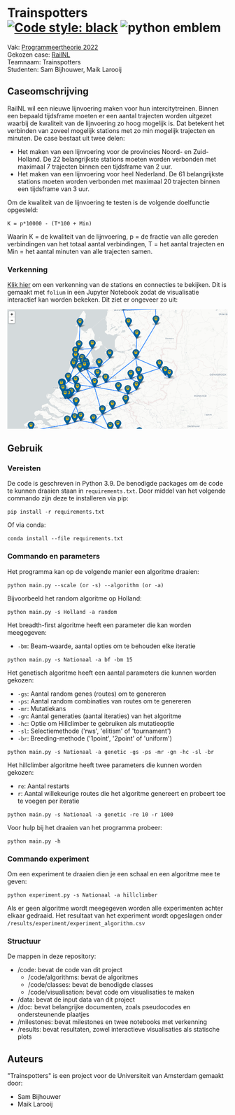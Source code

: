 # Trainspotters <br> [![Code style: black](https://img.shields.io/badge/code%20style-black-000000.svg)](https://github.com/psf/black) ![python emblem](https://badgen.net/pypi/python/black)

Vak: [Programmeertheorie 2022](theorie.mprog.nl) <br>
Gekozen case: [RailNL](https://theorie.mprog.nl/cases/railnl) <br>
Teamnaam: Trainspotters <br>
Studenten: Sam Bijhouwer, Maik Larooij

## Caseomschrijving

RailNL wil een nieuwe lijnvoering maken voor hun intercitytreinen. Binnen een bepaald tijdsframe moeten er een aantal trajecten worden uitgezet waarbij de kwaliteit van de lijnvoering zo hoog mogelijk is. Dat betekent het verbinden van zoveel mogelijk stations met zo min mogelijk trajecten en minuten. De case bestaat uit twee delen:

- Het maken van een lijnvoering voor de provincies Noord- en Zuid-Holland. De 22 belangrijkste stations moeten worden verbonden met maximaal 7 trajecten binnen een tijdsframe van 2 uur.
- Het maken van een lijnvoering voor heel Nederland. De 61 belangrijkste stations moeten worden verbonden met maximaal 20 trajecten binnen een tijdsframe van 3 uur.

Om de kwaliteit van de lijnvoering te testen is de volgende doelfunctie opgesteld:
```
K = p*10000 - (T*100 + Min)
```
Waarin K = de kwaliteit van de lijnvoering, p = de fractie van alle gereden verbindingen van het totaal aantal verbindingen, T = het aantal trajecten en Min = het aantal minuten van alle trajecten samen.

### Verkenning

[Klik hier](https://nbviewer.org/github/maiklarooij/Trainspotters/blob/main/milestones/exploration.ipynb) om een verkenning van de stations en connecties te bekijken. Dit is gemaakt met `folium` in een Jupyter Notebook zodat de visualisatie interactief kan worden bekeken. Dit ziet er ongeveer zo uit:

![Train map](doc/allstations.PNG)

## Gebruik

### Vereisten
De code is geschreven in Python 3.9. De benodigde packages om de code te kunnen draaien staan in `requirements.txt`. Door middel van het volgende commando zijn deze te installeren via pip:
```
pip install -r requirements.txt
```
Of via conda:
```
conda install --file requirements.txt
```

### Commando en parameters

Het programma kan op de volgende manier een algoritme draaien:

```
python main.py --scale (or -s) --algorithm (or -a)
```

Bijvoorbeeld het random algoritme op Holland:

```
python main.py -s Holland -a random
```

Het breadth-first algoritme heeft een parameter die kan worden meegegeven:

- `-bm`: Beam-waarde, aantal opties om te behouden elke iteratie

```
python main.py -s Nationaal -a bf -bm 15
```

Het genetisch algoritme heeft een aantal parameters die kunnen worden gekozen:

- `-gs`: Aantal random genes (routes) om te genereren
- `-ps`: Aantal random combinaties van routes om te genereren
- `-mr`: Mutatiekans
- `-gn`: Aantal generaties (aantal iteraties) van het algoritme
- `-hc`: Optie om Hillclimber te gebruiken als mutatieoptie
- `-sl`: Selectiemethode ('rws', 'elitism' of 'tournament')
- `-br`: Breeding-methode ('1point', '2point' of 'uniform')

```
python main.py -s Nationaal -a genetic -gs -ps -mr -gn -hc -sl -br
```

Het hillclimber algoritme heeft twee parameters die kunnen worden gekozen:

- `re`: Aantal restarts
- `r`: Aantal willekeurige routes die het algoritme genereert en probeert toe te voegen per iteratie

```
python main.py -s Nationaal -a genetic -re 10 -r 1000
```

Voor hulp bij het draaien van het programma probeer:

```
python main.py -h
```

### Commando experiment

Om een experiment te draaien dien je een schaal en een algoritme mee te geven:

```
python experiment.py -s Nationaal -a hillclimber
```

Als er geen algoritme wordt meegegeven worden alle experimenten achter elkaar gedraaid.
Het resultaat van het experiment wordt opgeslagen onder `/results/experiment/experiment_algorithm.csv`

### Structuur

De mappen in deze repository:
- /code: bevat de code van dit project
    - /code/algorithms: bevat de algoritmes
    - /code/classes: bevat de benodigde classes
    - /code/visualisation: bevat code om visualisaties te maken
- /data: bevat de input data van dit project
- /doc: bevat belangrijke documenten, zoals pseudocodes en ondersteunende plaatjes
- /milestones: bevat milestones en twee notebooks met verkenning
- /results: bevat resultaten, zowel interactieve visualisaties als statische plots

## Auteurs

"Trainspotters" is een project voor de Universiteit van Amsterdam gemaakt door:

- Sam Bijhouwer
- Maik Larooij